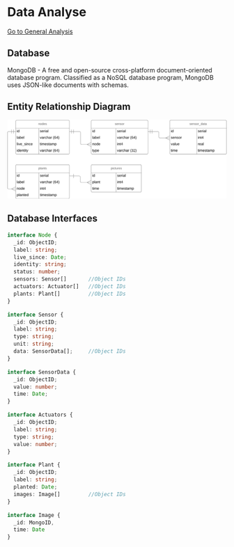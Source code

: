 # Data Analyse
[Go to General Analysis](../../analysis#data--data-storage)

## Database
MongoDB - A free and open-source cross-platform document-oriented database program. Classified as a NoSQL database program, MongoDB uses JSON-like documents with schemas.

## Entity Relationship Diagram
![ERD](../../images/analysis/web/erd_database.png)

## Database Interfaces
```typescript
interface Node {
  _id: ObjectID;
  label: string;
  live_since: Date;
  identity: string;
  status: number;
  sensors: Sensor[]       //Object IDs
  actuators: Actuator[]   //Object IDs
  plants: Plant[]         //Object IDs
}
```
```typescript
interface Sensor {
  _id: ObjectID;
  label: string;
  type: string;
  unit: string;
  data: SensorData[];     //Object IDs
}
```
```typescript
interface SensorData {
  _id: ObjectID;
  value: number;
  time: Date;
}
```
```typescript
interface Actuators {
  _id: ObjectID;
  label: string;
  type: string;
  value: number;
}
```
```typescript
interface Plant {
  _id: ObjectID;
  label: string;
  planted: Date;
  images: Image[]         //Object IDs
}
```
```typescript
interface Image {
  _id: MongoID,
  time: Date
}
```